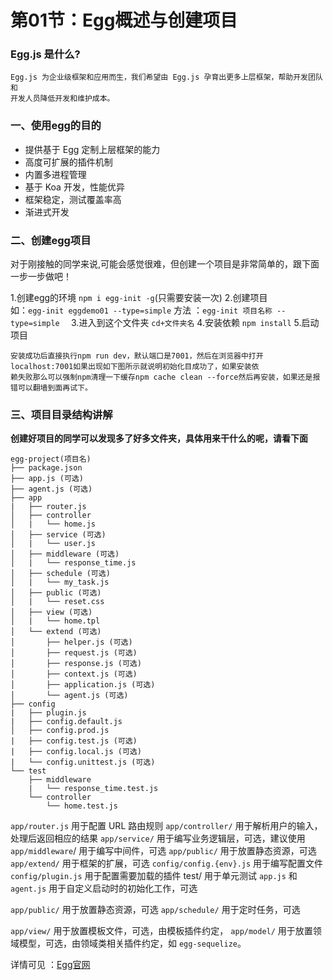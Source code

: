 # 第01节：Egg概述与创建项目

### Egg.js 是什么?

``` 
Egg.js 为企业级框架和应用而生，我们希望由 Egg.js 孕育出更多上层框架，帮助开发团队和
开发人员降低开发和维护成本。
```

### 一、使用egg的目的

* 提供基于 Egg 定制上层框架的能力
* 高度可扩展的插件机制
* 内置多进程管理
* 基于 Koa 开发，性能优异
* 框架稳定，测试覆盖率高
* 渐进式开发

### 二、创建egg项目

对于刚接触的同学来说,可能会感觉很难，但创建一个项目是非常简单的，跟下面一步一步做吧！

1.创建egg的环境 
``npm i egg-init -g``(只需要安装一次)
2.创建项目  
如：``egg-init eggdemo01 --type=simple``
  方法 ：``egg-init 项目名称 --type=simple  ``
3.进入到这个文件夹
 ``cd+文件夹名``
4.安装依赖
 ``npm install``
5.启动项目
```
安装成功后直接执行npm run dev，默认端口是7001，然后在浏览器中打开localhost:7001如果出现如下图所示就说明初始化目成功了，如果安装依
赖失败那么可以强制npm清理一下缓存npm cache clean --force然后再安装，如果还是报错可以翻墙到面再试下。
```

### 三、项目目录结构讲解
**创建好项目的同学可以发现多了好多文件夹，具体用来干什么的呢，请看下面**
```
egg-project(项目名)
├── package.json
├── app.js (可选)
├── agent.js (可选)
├── app
|   ├── router.js
│   ├── controller
│   |   └── home.js
│   ├── service (可选)
│   |   └── user.js
│   ├── middleware (可选)
│   |   └── response_time.js
│   ├── schedule (可选)
│   |   └── my_task.js
│   ├── public (可选)
│   |   └── reset.css
│   ├── view (可选)
│   |   └── home.tpl
│   └── extend (可选)
│       ├── helper.js (可选)
│       ├── request.js (可选)
│       ├── response.js (可选)
│       ├── context.js (可选)
│       ├── application.js (可选)
│       └── agent.js (可选)
├── config
|   ├── plugin.js
|   ├── config.default.js
│   ├── config.prod.js
|   ├── config.test.js (可选)
|   ├── config.local.js (可选)
|   └── config.unittest.js (可选)
└── test
    ├── middleware
    |   └── response_time.test.js
    └── controller
        └── home.test.js
```

``app/router.js`` 用于配置 URL 路由规则
``app/controller/`` 用于解析用户的输入，处理后返回相应的结果
``app/service/`` 用于编写业务逻辑层，可选，建议使用
``app/middleware``/ 用于编写中间件，可选
``app/public/`` 用于放置静态资源，可选
``app/extend/`` 用于框架的扩展，可选
``config/config.{env}.js`` 用于编写配置文件
``config/plugin.js`` 用于配置需要加载的插件
test/ 用于单元测试
``app.js`` 和 ``agent.js`` 用于自定义启动时的初始化工作，可选

``app/public/`` 用于放置静态资源，可选
``app/schedule/`` 用于定时任务，可选

``app/view/`` 用于放置模板文件，可选，由模板插件约定，
``app/model/`` 用于放置领域模型，可选，由领域类相关插件约定，如 ``egg-sequelize``。

详情可见 ：[Egg官网](https://eggjs.org/zh-cn/intro/quickstart.html)